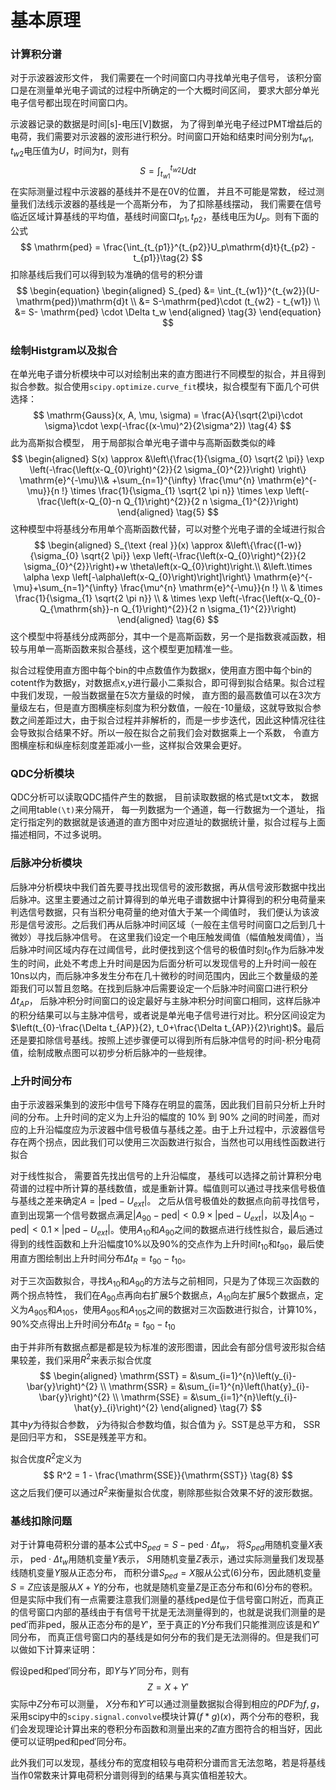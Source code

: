 # 基本原理

### 计算积分谱

对于示波器波形文件， 我们需要在一个时间窗口内寻找单光电子信号， 该积分窗口是在测量单光电子调试的过程中所确定的一个大概时间区间， 要求大部分单光电子信号都出现在时间窗口内。

示波器记录的数据是时间[s]-电压[V]数据， 为了得到单光电子经过PMT增益后的电荷，我们需要对示波器的波形进行积分。时间窗口开始和结束时间分别为$t_{w1}, t_{w2}$电压值为$U$，时间为$t$，则有
$$
S = \int_{t_{w1}}^{t_{w2}}U\mathrm{d}t \tag{1}
$$
在实际测量过程中示波器的基线并不是在0V的位置， 并且不可能是常数， 经过测量我们法线示波器的基线是一个高斯分布， 为了扣除基线摆动， 我们需要在信号临近区域计算基线的平均值，基线时间窗口$t_{p1}, t_{p2}$，基线电压为$U_{p}$。则有下面的公式
$$
\mathrm{ped} = \frac{\int_{t_{p1}}^{t_{p2}}U_p\mathrm{d}t}{t_{p2} - t_{p1}}\tag{2}
$$
扣除基线后我们可以得到较为准确的信号的积分谱
$$
\begin{equation}
\begin{aligned}
S_{ped} &= \int_{t_{w1}}^{t_{w2}}(U-\mathrm{ped})\mathrm{d}t \\
&= S-\mathrm{ped}\cdot  (t_{w2} - t_{w1}) \\
&= S- \mathrm{ped} \cdot \Delta t_w 
\end{aligned}
\tag{3}
\end{equation}
$$

### 绘制Histgram以及拟合

在单光电子谱分析模块中可以对绘制出来的直方图进行不同模型的拟合，并且得到拟合参数。拟合使用`scipy.optimize.curve_fit`模块，拟合模型有下面几个可供选择：
$$
\mathrm{Gauss}(x, A, \mu, \sigma) = \frac{A}{\sqrt{2\pi}\cdot \sigma}\cdot \exp(-\frac{(x-\mu)^2}{2\sigma^2}) \tag{4}
$$
此为高斯拟合模型， 用于局部拟合单光电子谱中与高斯函数类似的峰
$$
\begin{aligned}
S(x) \approx &\left\{\frac{1}{\sigma_{0} \sqrt{2 \pi}} \exp \left(-\frac{\left(x-Q_{0}\right)^{2}}{2 \sigma_{0}^{2}}\right) \right\} \mathrm{e}^{-\mu}\\&
+\sum_{n=1}^{\infty} \frac{\mu^{n} \mathrm{e}^{-\mu}}{n !} \times \frac{1}{\sigma_{1} \sqrt{2 \pi n}}  \times \exp \left(-\frac{\left(x-Q_{0}-n Q_{1}\right)^{2}}{2 n \sigma_{1}^{2}}\right)
\end{aligned}
\tag{5}
$$
这种模型中将基线分布用单个高斯函数代替，可以对整个光电子谱的全域进行拟合
$$
\begin{aligned}
S_{\text {real }}(x) \approx &\left\{\frac{(1-w)}{\sigma_{0} \sqrt{2 \pi}} \exp \left(-\frac{\left(x-Q_{0}\right)^{2}}{2 \sigma_{0}^{2}}\right)+w \theta\left(x-Q_{0}\right)\right.\\
&\left.\times \alpha \exp \left[-\alpha\left(x-Q_{0}\right)\right]\right\} \mathrm{e}^{-\mu}+\sum_{n=1}^{\infty} \frac{\mu^{n} \mathrm{e}^{-\mu}}{n !} \\
& \times \frac{1}{\sigma_{1} \sqrt{2 \pi n}} \\
& \times \exp \left(-\frac{\left(x-Q_{0}-Q_{\mathrm{sh}}-n Q_{1}\right)^{2}}{2 n \sigma_{1}^{2}}\right)
\end{aligned}
\tag{6}
$$
这个模型中将基线分成两部分，其中一个是高斯函数，另一个是指数衰减函数，相较与用单一高斯函数来拟合基线，这个模型更加精准一些。

拟合过程使用直方图中每个bin的中点数值作为数据x，使用直方图中每个bin的cotent作为数据y，对数据点x,y进行最小二乘拟合，即可得到拟合结果。拟合过程中我们发现，一般当数据量在5次方量级的时候， 直方图的最高数值可以在3次方量级左右，但是直方图横座标刻度为积分数值，一般在-10量级，这就导致拟合参数之间差距过大，由于拟合过程并非解析的，而是一步步迭代，因此这种情况往往会导致拟合结果不好。所以一般在拟合之前我们会对数据乘上一个系数， 令直方图横座标和纵座标刻度差距减小一些，这样拟合效果会更好。

### QDC分析模块

QDC分析可以读取QDC插件产生的数据， 目前读取数据的格式是txt文本， 数据之间用table`(\t)`来分隔开， 每一列数据为一个通道，每一行数据为一个道址， 指定行指定列的数据就是该通道的直方图中对应道址的数据统计量，拟合过程与上面描述相同，不过多说明。

### 后脉冲分析模块

后脉冲分析模块中我们首先要寻找出现信号的波形数据，再从信号波形数据中找出后脉冲。这里主要通过之前计算得到的单光电子谱数据中计算得到的积分电荷量来判选信号数据，只有当积分电荷量的绝对值大于某一个阈值时， 我们便认为该波形是信号波形。之后我们再从后脉冲时间区域（一般在主信号时间窗口之后到几十微妙）寻找后脉冲信号。 在这里我们设定一个电压触发阈值（幅值触发阈值），当后脉冲时间区域内存在过阈信号，此时便找到这个信号的极值时刻$t_{0}$作为后脉冲发生的时间，此处不考虑上升时间是因为后面分析可以发现信号的上升时间一般在10ns以内，而后脉冲多发生分布在几十微秒的时间范围内，因此三个数量级的差距我们可以暂且忽略。在找到后脉冲后需要设定一个后脉冲时间窗口进行积分$\Delta t_{AP}$， 后脉冲积分时间窗口的设定最好与主脉冲积分时间窗口相同，这样后脉冲的积分结果可以与主脉冲信号，或者说是单光电子信号进行对比。积分区间设定为$\left(t_{0}-\frac{\Delta t_{AP}}{2}, t_0+\frac{\Delta t_{AP}}{2}\right)$。最后还是要扣除信号基线。按照上述步骤便可以得到所有后脉冲信号的时间-积分电荷值，绘制成散点图可以初步分析后脉冲的一些规律。

### 上升时间分布

由于示波器采集到的波形中信号下降存在明显的震荡，因此我们目前只分析上升时间的分布。上升时间的定义为上升沿的幅度的 10% 到 90% 之间的时间差，而对应的上升沿幅度应为示波器中信号极值与基线之差。由于上升过程中，示波器信号存在两个拐点，因此我们可以使用三次函数进行拟合，当然也可以用线性函数进行拟合

对于线性拟合， 需要首先找出信号的上升沿幅度， 基线可以选择之前计算积分电荷谱的过程中所计算的基线数值，或是重新计算。幅值则可以通过寻找来信号极值与基线之差来确定$A = \left|\mathrm{ped} - U_{ext}\right|$。 之后从信号极值处的数据点向前寻找信号，直到出现第一个信号数据点满足$\left|A_{90}-\mathrm{ped}\right| < 0.9 \times\left|\mathrm{ped}-U_{ext}\right|$，以及$\left|A_{10}-\mathrm{ped}\right| < 0.1\times\left|\mathrm{ped}-U_{ext}\right|$。使用$A_{10}$和$A_{90}$之间的数据点进行线性拟合，最后通过得到的线性函数和上升沿幅度10%以及90%的交点作为上升时间$t_{10}$和$t_{90}$，最后使用直方图绘制出上升时间分布$\Delta t_{R} = t_{90} - t_{10}$。

对于三次函数拟合，寻找$A_{10}$和$A_{90}$的方法与之前相同，只是为了体现三次函数的两个拐点特性， 我们在$A_{90}$点再向右扩展5个数据点，$A_{10}$向左扩展5个数据点，定义为$A_{905}$和$A_{105}$，使用$A_{905}$和$A_{105}$之间的数据对三次函数进行拟合，计算10%，90%交点得出上升时间分布$\Delta t_R = t_{90} - t_{10}$

由于并非所有数据点都是都是较为标准的波形图谱，因此会有部分信号波形拟合结果较差，我们采用$R^2$来表示拟合优度
$$
\begin{aligned}
\mathrm{SST} = &\sum_{i=1}^{n}\left(y_{i}-\bar{y}\right)^{2} \\
\mathrm{SSR} = &\sum_{i=1}^{n}\left(\hat{y}_{i}-\bar{y}\right)^{2} \\
\mathrm{SSE} = &\sum_{i=1}^{n}\left(y_{i}-\hat{y}_{i}\right)^{2}
\end{aligned}
\tag{7}
$$
其中$y$为待拟合参数， $\bar {y}$为待拟合参数均值，拟合值为 $\hat{y}$。$\mathrm{SST}$是总平方和， $\mathrm{SSR}$是回归平方和， $\mathrm{SSE}$是残差平方和。

拟合优度$R^2$定义为
$$
R^2 = 1 - \frac{\mathrm{SSE}}{\mathrm{SST}} \tag{8}
$$
这之后我们便可以通过$R^2$来衡量拟合优度，剔除那些拟合效果不好的波形数据。

### 基线扣除问题

对于计算电荷积分谱的基本公式中$S_{ped} = S - \mathrm{ped}\cdot\Delta t_w$， 将$S_{ped}$用随机变量$X$表示， $\mathrm{ped} \cdot \Delta t_w$用随机变量$Y$表示， $S$用随机变量$Z$表示，通过实际测量我们发现基线随机变量$Y$服从正态分布， 而积分谱$S_{ped} = X$服从公式(6)分布，因此随机变量$S=Z$应该是服从$X+Y$的分布，也就是随机变量$Z$是正态分布和(6)分布的卷积。 但是实际中我们有一点需要注意我们测量的基线$\mathrm{ped}$是位于信号窗口附近，而真正的信号窗口内部的基线由于有信号干扰是无法测量得到的，也就是说我们测量的是$\mathrm{ped'}$而非$\mathrm{ped}$，服从正态分布的是$Y'$，至于真正的$Y$分布我们只能推测应该是和$Y'$同分布， 而真正信号窗口内的基线是如何分布的我们是无法测得的。但是我们可以做如下计算来证明：

假设$\mathrm{ped}$和$\mathrm{ped'}$同分布，即$Y$与$Y'$同分布，则有
$$
Z = X + Y'
$$
实际中$Z$分布可以测量， $X$分布和$Y'$可以通过测量数据拟合得到相应的$PDF$为$f, g$，采用scipy中的`scipy.signal.convolve`模块计算$(f\ast g)(x)$，两个分布的卷积，我们会发现理论计算出来的卷积分布函数和测量出来的$Z$直方图符合的相当好，因此便可以证明$\mathrm{ped}$和$\mathrm{ped'}$同分布。

此外我们可以发现，基线分布的宽度相较与电荷积分谱而言无法忽略，若是将基线当作0常数来计算电荷积分谱则得到的结果与真实值相差较大。

